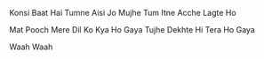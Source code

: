 Konsi Baat Hai Tumne Aisi Jo
Mujhe Tum Itne Acche Lagte Ho

Mat Pooch Mere Dil Ko Kya Ho Gaya
Tujhe Dekhte Hi Tera Ho Gaya


Waah Waah
​
